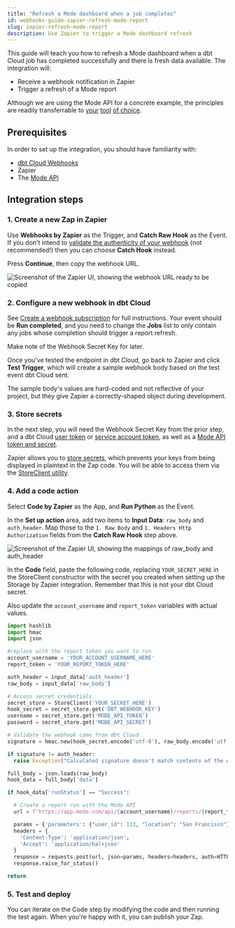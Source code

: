 ```yaml
---
title: "Refresh a Mode dashboard when a job completes"
id: webhooks-guide-zapier-refresh-mode-report
slug: zapier-refresh-mode-report
description: Use Zapier to trigger a Mode dashboard refresh
---
```


This guide will teach you how to refresh a Mode dashboard when a dbt Cloud job has completed successfully and there is fresh data available. The integration will:

 - Receive a webhook notification in Zapier
 - Trigger a refresh of a Mode report

Although we are using the Mode API for a concrete example, the principles are readily transferrable to [your](https://learn.hex.tech/docs/develop-logic/hex-api/api-reference#operation/RunProject) [tool](https://learn.microsoft.com/en-us/rest/api/power-bi/datasets/refresh-dataset) [of choice](https://help.tableau.com/current/api/rest_api/en-us/REST/rest_api_ref.htm#update_workbook_now). 

## Prerequisites

In order to set up the integration, you should have familiarity with:
- [dbt Cloud Webhooks](/docs/deploy/webhooks)
- Zapier
- The [Mode API](https://mode.com/developer/api-reference/introduction/)

## Integration steps

### 1. Create a new Zap in Zapier
Use **Webhooks by Zapier** as the Trigger, and **Catch Raw Hook** as the Event. If you don't intend to [validate the authenticity of your webhook](docs/deploy/webhooks#validate-a-webhook) (not recommended!) then you can choose **Catch Hook** instead. 

Press **Continue**, then copy the webhook URL. 

![Screenshot of the Zapier UI, showing the webhook URL ready to be copied](/img/guides/orchestration/webhooks/zapier-common/catch-raw-hook.png)

### 2. Configure a new webhook in dbt Cloud
See [Create a webhook subscription](/docs/deploy/webhooks#create-a-webhook-subscription) for full instructions. Your event should be **Run completed**, and you need to change the **Jobs** list to only contain any jobs whose completion should trigger a report refresh.

Make note of the Webhook Secret Key for later.

Once you've tested the endpoint in dbt Cloud, go back to Zapier and click **Test Trigger**, which will create a sample webhook body based on the test event dbt Cloud sent.

The sample body's values are hard-coded and not reflective of your project, but they give Zapier a correctly-shaped object during development. 

### 3. Store secrets 
In the next step, you will need the Webhook Secret Key from the prior step, and a dbt Cloud [user token](https://docs.getdbt.com/docs/dbt-cloud-apis/user-tokens) or [service account token](https://docs.getdbt.com/docs/dbt-cloud-apis/service-tokens), as well as a [Mode API token and secret](https://mode.com/developer/api-reference/authentication/). 

Zapier allows you to [store secrets](https://help.zapier.com/hc/en-us/articles/8496293271053-Save-and-retrieve-data-from-Zaps), which prevents your keys from being displayed in plaintext in the Zap code. You will be able to access them via the [StoreClient utility](https://help.zapier.com/hc/en-us/articles/8496293969549-Store-data-from-code-steps-with-StoreClient).

### 4. Add a code action
Select **Code by Zapier** as the App, and **Run Python** as the Event. 

In the **Set up action** area, add two items to **Input Data**: `raw_body` and `auth_header`. Map those to the `1. Raw Body` and `1. Headers Http Authorization` fields from the **Catch Raw Hook** step above.

![Screenshot of the Zapier UI, showing the mappings of raw_body and auth_header](/img/guides/orchestration/webhooks/zapier-common/run-python.png)

In the **Code** field, paste the following code, replacing `YOUR_SECRET_HERE` in the StoreClient constructor with the secret you created when setting up the Storage by Zapier integration. Remember that this is not your dbt Cloud secret.

Also update the `account_username` and `report_token` variables with actual values.

```python
import hashlib
import hmac
import json

#replace with the report token you want to run
account_username = 'YOUR_ACCOUNT_USERNAME_HERE'
report_token = 'YOUR_REPORT_TOKEN_HERE'

auth_header = input_data['auth_header']
raw_body = input_data['raw_body']

# Access secret credentials
secret_store = StoreClient('YOUR_SECRET_HERE')
hook_secret = secret_store.get('DBT_WEBHOOK_KEY')
username = secret_store.get('MODE_API_TOKEN')
password = secret_store.get('MODE_API_SECRET')

# Validate the webhook came from dbt Cloud
signature = hmac.new(hook_secret.encode('utf-8'), raw_body.encode('utf-8'), hashlib.sha256).hexdigest()

if signature != auth_header:
  raise Exception("Calculated signature doesn't match contents of the Authorization header. This webhook may not have been sent from dbt Cloud.")

full_body = json.loads(raw_body)
hook_data = full_body['data'] 

if hook_data['runStatus'] == "Success":

  # Create a report run with the Mode API
  url = f'https://app.mode.com/api/{account_username}/reports/{report_token}/run'

  params = {'parameters': {"user_id": 123, "location": "San Francisco"} }
  headers = {
    'Content-Type': 'application/json',
    'Accept': 'application/hal+json'
  }
  response = requests.post(url, json=params, headers=headers, auth=HTTPBasicAuth(username, password))
  response.raise_for_status()

return
```

### 5. Test and deploy
You can iterate on the Code step by modifying the code and then running the test again. When you're happy with it, you can publish your Zap.